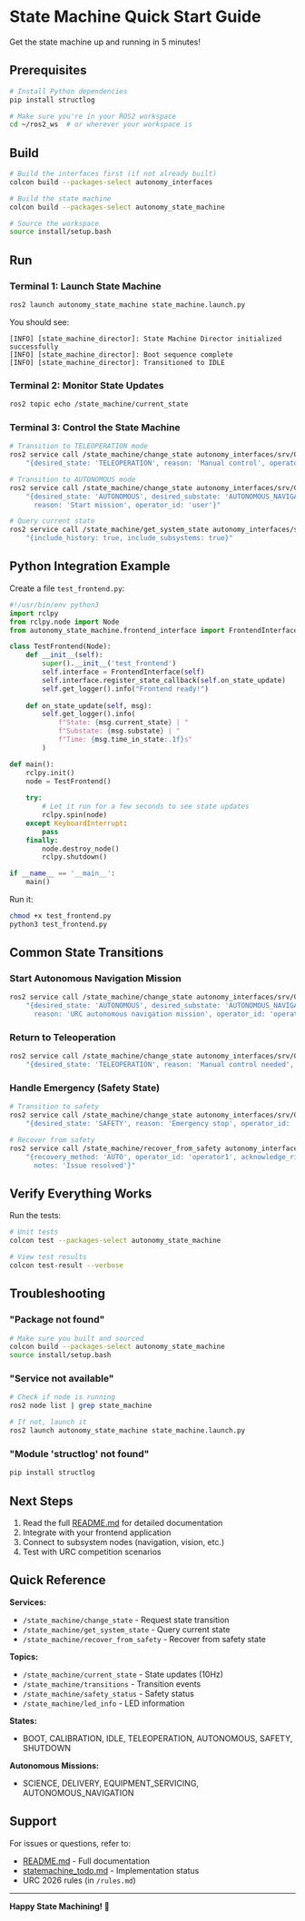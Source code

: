 # State Machine Quick Start Guide

Get the state machine up and running in 5 minutes!

## Prerequisites

```bash
# Install Python dependencies
pip install structlog

# Make sure you're in your ROS2 workspace
cd ~/ros2_ws  # or wherever your workspace is
```

## Build

```bash
# Build the interfaces first (if not already built)
colcon build --packages-select autonomy_interfaces

# Build the state machine
colcon build --packages-select autonomy_state_machine

# Source the workspace
source install/setup.bash
```

## Run

### Terminal 1: Launch State Machine

```bash
ros2 launch autonomy_state_machine state_machine.launch.py
```

You should see:
```
[INFO] [state_machine_director]: State Machine Director initialized successfully
[INFO] [state_machine_director]: Boot sequence complete
[INFO] [state_machine_director]: Transitioned to IDLE
```

### Terminal 2: Monitor State Updates

```bash
ros2 topic echo /state_machine/current_state
```

### Terminal 3: Control the State Machine

```bash
# Transition to TELEOPERATION mode
ros2 service call /state_machine/change_state autonomy_interfaces/srv/ChangeState \
    "{desired_state: 'TELEOPERATION', reason: 'Manual control', operator_id: 'user'}"

# Transition to AUTONOMOUS mode
ros2 service call /state_machine/change_state autonomy_interfaces/srv/ChangeState \
    "{desired_state: 'AUTONOMOUS', desired_substate: 'AUTONOMOUS_NAVIGATION', \
      reason: 'Start mission', operator_id: 'user'}"

# Query current state
ros2 service call /state_machine/get_system_state autonomy_interfaces/srv/GetSystemState \
    "{include_history: true, include_subsystems: true}"
```

## Python Integration Example

Create a file `test_frontend.py`:

```python
#!/usr/bin/env python3
import rclpy
from rclpy.node import Node
from autonomy_state_machine.frontend_interface import FrontendInterface

class TestFrontend(Node):
    def __init__(self):
        super().__init__('test_frontend')
        self.interface = FrontendInterface(self)
        self.interface.register_state_callback(self.on_state_update)
        self.get_logger().info("Frontend ready!")
    
    def on_state_update(self, msg):
        self.get_logger().info(
            f"State: {msg.current_state} | "
            f"Substate: {msg.substate} | "
            f"Time: {msg.time_in_state:.1f}s"
        )

def main():
    rclpy.init()
    node = TestFrontend()
    
    try:
        # Let it run for a few seconds to see state updates
        rclpy.spin(node)
    except KeyboardInterrupt:
        pass
    finally:
        node.destroy_node()
        rclpy.shutdown()

if __name__ == '__main__':
    main()
```

Run it:
```bash
chmod +x test_frontend.py
python3 test_frontend.py
```

## Common State Transitions

### Start Autonomous Navigation Mission

```bash
ros2 service call /state_machine/change_state autonomy_interfaces/srv/ChangeState \
    "{desired_state: 'AUTONOMOUS', desired_substate: 'AUTONOMOUS_NAVIGATION', \
      reason: 'URC autonomous navigation mission', operator_id: 'operator1'}"
```

### Return to Teleoperation

```bash
ros2 service call /state_machine/change_state autonomy_interfaces/srv/ChangeState \
    "{desired_state: 'TELEOPERATION', reason: 'Manual control needed', operator_id: 'operator1'}"
```

### Handle Emergency (Safety State)

```bash
# Transition to safety
ros2 service call /state_machine/change_state autonomy_interfaces/srv/ChangeState \
    "{desired_state: 'SAFETY', reason: 'Emergency stop', operator_id: 'safety_system'}"

# Recover from safety
ros2 service call /state_machine/recover_from_safety autonomy_interfaces/srv/RecoverFromSafety \
    "{recovery_method: 'AUTO', operator_id: 'operator1', acknowledge_risks: true, \
      notes: 'Issue resolved'}"
```

## Verify Everything Works

Run the tests:

```bash
# Unit tests
colcon test --packages-select autonomy_state_machine

# View test results
colcon test-result --verbose
```

## Troubleshooting

### "Package not found"
```bash
# Make sure you built and sourced
colcon build --packages-select autonomy_state_machine
source install/setup.bash
```

### "Service not available"
```bash
# Check if node is running
ros2 node list | grep state_machine

# If not, launch it
ros2 launch autonomy_state_machine state_machine.launch.py
```

### "Module 'structlog' not found"
```bash
pip install structlog
```

## Next Steps

1. Read the full [README.md](README.md) for detailed documentation
2. Integrate with your frontend application
3. Connect to subsystem nodes (navigation, vision, etc.)
4. Test with URC competition scenarios

## Quick Reference

**Services:**
- `/state_machine/change_state` - Request state transition
- `/state_machine/get_system_state` - Query current state
- `/state_machine/recover_from_safety` - Recover from safety state

**Topics:**
- `/state_machine/current_state` - State updates (10Hz)
- `/state_machine/transitions` - Transition events
- `/state_machine/safety_status` - Safety status
- `/state_machine/led_info` - LED information

**States:**
- BOOT, CALIBRATION, IDLE, TELEOPERATION, AUTONOMOUS, SAFETY, SHUTDOWN

**Autonomous Missions:**
- SCIENCE, DELIVERY, EQUIPMENT_SERVICING, AUTONOMOUS_NAVIGATION

## Support

For issues or questions, refer to:
- [README.md](README.md) - Full documentation
- [statemachine_todo.md](statemachine_todo.md) - Implementation status
- URC 2026 rules (in `/rules.md`)

---

**Happy State Machining! 🤖**

